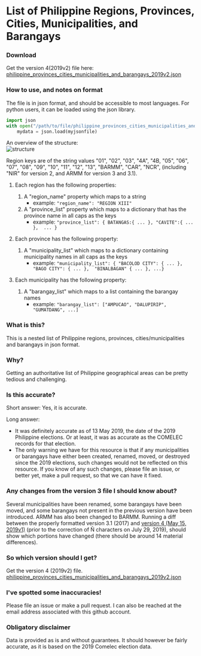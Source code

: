 # List of Philippine Regions, Provinces, Cities, Municipalities, and Barangays

### Download
Get the version 4(2019v2) file here: [philippine_provinces_cities_municipalities_and_barangays_2019v2.json](./philippine_provinces_cities_municipalities_and_barangays_2019v2.json?raw=true)

### How to use, and notes on format

The file is in json format, and should be accessible to most languages. For python users, it can be loaded using the json library.

```python
import json
with open("/path/to/file/philippine_provinces_cities_municipalities_and_barangays_2019v2.json") as myjsonfile:
    mydata = json.load(myjsonfile)  
```
An overview of the structure:        
![structure](./structure.png "Structure")

Region keys are of the string values "01", "02", "03", "4A", "4B, "05", "06", "07", "08", "09", "10", "11", "12", "13", "BARMM", "CAR", "NCR", (including "NIR" for version 2, and ARMM for version 3 and 3.1).

1. Each region has the following properties: 

    1. A "region_name" property which maps to a string
        - example: `"region_name": "REGION XIII"`
    2. A "province_list" property which maps to a dictionary that has the province name in all caps as the keys
        - example: `"province_list": { BATANGAS:{ ... }, "CAVITE":{ ... },  ... }` 
2. Each province has the following property:
    1. A "municipality_list" which maps to a dictionary containing municipality names in all caps as the keys
        - example: `"municipality_list": { "BACOLOD CITY": { ... }, "BAGO CITY": { ... },  "BINALBAGAN" { ... }, ...}` 
3. Each municipality has the following property:
    1. A "barangay_list" which maps to a list containing the barangay names
        - example: `"barangay_list": ["AMPUCAO", "DALUPIRIP", "GUMATDANG", ...]`
        
### What is this?

This is a nested list  of Philippine regions, provinces, cities/municipalities and barangays in json format.

### Why?

Getting an authoritative list of Philippine geographical areas can be pretty tedious and challenging.

### Is this accurate?

Short answer: Yes, it is accurate.

Long answer:
- It was definitely accurate as of 13 May 2019, the date of the 2019 Philippine elections. Or at least, it was as 
accurate as the COMELEC records for that election.
- The only warning we have for this resource is that if any municipalities or barangays have either been created, 
renamed, moved, or destroyed since the 2019 elections, such changes would not be reflected on this resource. If you know
of any such changes, please file an issue, or better yet, make a pull request, so that we can have it fixed.

### Any changes from the version 3 file I should know about?
Several municipalities have been renamed, some barangays have been moved, and some barangays not present in the previous
version have been introduced.  ARMM has also been changed to BARMM.  Running a diff between the properly formatted version 
3.1 (2017) and [version 4 (May 15, 2019v1)](./philippine-regions-provinces-cities-municipalities-barangays/0ae4a49d3d5e5e1749575a1d028da6dac4020b35/philippine_provinces_cities_municipalities_and_barangays_2019.json?raw=true) 
(prior to the correction of Ñ characters on July 29, 2019),  should show which portions have changed (there should be 
around 14 material differences).

### So which version should I get?
Get the version 4 (2019v2) file. [philippine_provinces_cities_municipalities_and_barangays_2019v2.json](./philippine_provinces_cities_municipalities_and_barangays_2019v2.json?raw=true)

### I've spotted some inaccuracies!
Please file an issue or make a pull request. I can also be reached at the email address associated with this github account.

### Obligatory disclaimer
Data is provided as is and without guarantees.  It should however be fairly accurate, as it is based on the 2019 Comelec 
election data.